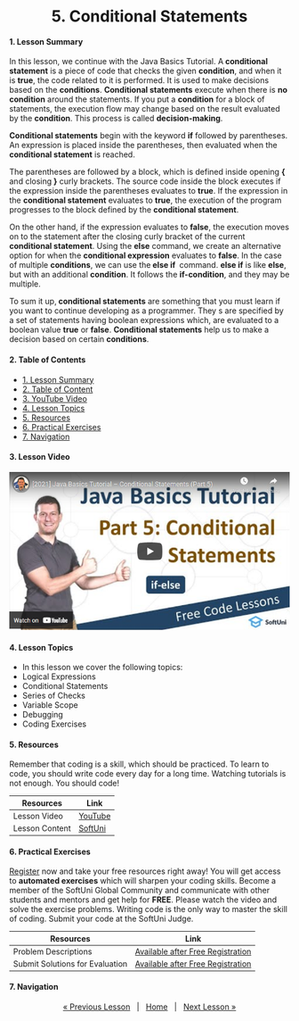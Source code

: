 <h1 align="center">5. Conditional Statements</h1>

#### 1. Lesson Summary
In this lesson, we continue with the Java Basics Tutorial. A<strong> conditional statement</strong> is a piece of code that checks the given <strong>condition</strong>, and when it is <strong>true</strong>, the code related to it is performed. It is used to make decisions based on the <strong>conditions</strong>. <strong>Conditional statements</strong> execute when there is <strong>no condition</strong> around the statements. If you put a <strong>condition</strong> for a block of statements, the execution flow may change based on the result evaluated by the <strong>condition</strong>. This process is called <strong>decision-making</strong>.
<p><span ><strong>Conditional statements</strong> begin with the keyword <strong>if</strong> followed by parentheses. An expression is placed inside the parentheses, then evaluated when the<strong> conditional statement</strong> is reached. </span></p>
<span ></span>

<span >The parentheses are followed by a block, which is defined inside opening <strong>{</strong> and closing<strong> }</strong> curly brackets. The source code inside the block executes if the expression inside the parentheses evaluates to </span><strong>true</strong><span >. If the expression in the <strong>conditional statement</strong> evaluates to <strong>true</strong>, the execution of the program progresses to the block defined by the <strong>conditional statement</strong>.</span>

On the other hand, if the expression evaluates to <strong>false</strong>, the execution moves on to the statement after the closing curly bracket of the current <strong>conditional statement</strong>. Using the <strong>else</strong> command, we create an alternative option for when the <strong>conditional expression</strong> evaluates to <strong>false</strong>. In the case of multiple <strong>conditions</strong>, we can use the<strong> else if </strong> command. <strong>else if</strong> is like <strong>else</strong>, but with an additional <strong>condition</strong>. It follows the <strong>if-condition</strong>, and they may be multiple.

To sum it up,<strong> conditional statements</strong> are something that you must learn if you want to continue developing as a programmer. They s are specified by a set of statements having boolean expressions which, are evaluated to a boolean value <strong>true</strong> or <strong>false</strong>. <strong>Conditional statements</strong> help us to make a decision based on certain <strong>conditions</strong>.

#### 2. Table of Contents
* [1. Lesson Summary](#1-Lesson-Summary)
* [2. Table of Content](#2-Table-of-Content)
* [3. YouTube Video](#3-YouTube-Video)
* [4. Lesson Topics](#4-Lesson-Topics)
* [5. Resources](#5-Resources)
* [6. Practical Exercises](#6-Practical-Exercises)
* [7. Navigation](#7-Navigation)

#### 3. Lesson Video
<p align="center">
<a href="https://youtu.be/7H3K4g8BQ3w">
    <img src="assets/embedded-videos/5.png" alt="YouTube Thumbnail">
 </a>
</p>

#### 4. Lesson Topics
* In this lesson we cover the following topics:
* Logical Expressions
* Conditional Statements
* Series of Checks
* Variable Scope
* Debugging
* Coding Exercises

#### 5. Resources
<p>Remember that coding is a skill, which should be practiced. To learn to code, you should write code every day for a long time. Watching tutorials is not enough. You should code! </p>

| Resources | Link |
| ----- | ----- |
| Lesson Video| [YouTube](https://youtu.be/7H3K4g8BQ3w) |
| Lesson Content | [SoftUni](https://softuni.org/code-lessons/java-basics-tutorial-part-5-conditional-statements/) |

#### 6. Practical Exercises
<a href="https://softuni.org/checkout/join-community">Register</a> now and take your free resources right away! You will get access to **automated exercises** which will sharpen your coding skills. Become a member of the SoftUni Global Community and communicate with other students and mentors and get help for **FREE**.
Please watch the video and solve the exercise problems. Writing code is the only way to master the skill of coding. Submit your code at the SoftUni Judge.

| Resources | Link |
| ----- | ----- |
| Problem Descriptions | [Available after Free Registration](https://softuni.org/code-lessons/java-basics-tutorial-part-5-conditional-statements/) |
| Submit Solutions for Evaluation | [Available after Free Registration](https://softuni.org/code-lessons/java-basics-tutorial-part-5-conditional-statements/) |

#### 7. Navigation

<p align="center">
    <a href="https://github.com/SoftUni/Free-Java-Certification-Course/blob/main/lessons/04-Data-and-Calculations.md">« Previous Lesson</a> &nbsp; | &nbsp; <a href="https://github.com/SoftUni/Free-Java-Certification-Course">Home</a> &nbsp; | &nbsp; <a href="https://github.com/SoftUni/Free-Java-Certification-Course/blob/main/lessons/06-Advanced-Conditional-Statements.md">Next Lesson »</a>
</p>
